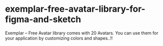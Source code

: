 # exemplar-free-avatar-library-for-figma-and-sketch
Exemplar – Free Avatar library comes with 20 Avatars. You can use them for your application by customizing colors and shapes..!! 
